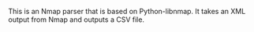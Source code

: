 This is an Nmap parser that is based on Python-libnmap. It takes an XML output from Nmap and outputs a CSV file. 
